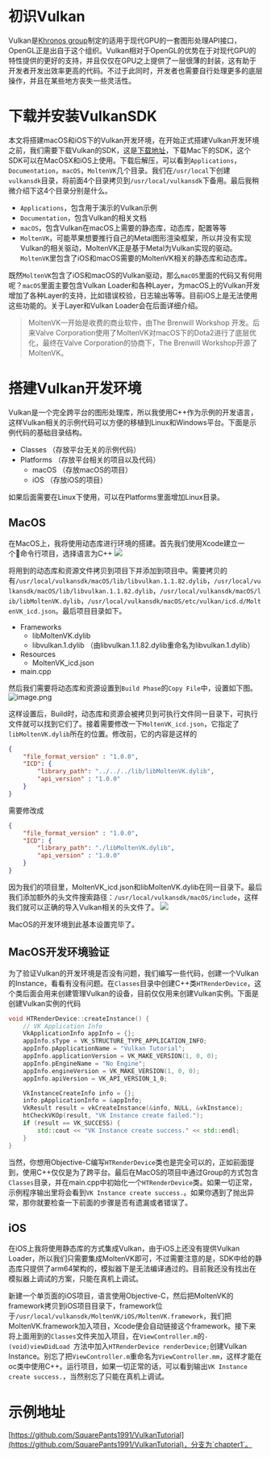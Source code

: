 # 初识Vulkan
Vulkan是[Khronos group](https://www.khronos.org/)制定的适用于现代GPU的一套图形处理API接口，OpenGL正是出自于这个组织。Vulkan相对于OpenGL的优势在于对现代GPU的特性提供的更好的支持，并且仅仅在GPU之上提供了一层很薄的封装，这有助于开发者开发出效率更高的代码。不过于此同时，开发者也需要自行处理更多的底层操作，并且在某些地方丧失一些灵活性。

# 下载并安装VulkanSDK
本文将搭建macOS和iOS下的Vulkan开发环境，在开始正式搭建Vulkan开发环境之前，我们需要下载Vulkan的SDK，这是[下载地址](https://vulkan.lunarg.com/sdk/home)，下载Mac下的SDK，这个SDK可以在MacOSX和iOS上使用。下载后解压，可以看到`Applications`，`Documentation`，`macOS`，`MoltenVK`几个目录。我们在`/usr/local`下创建`vulkansdk`目录，将前面4个目录拷贝到`/usr/local/vulkansdk`下备用。最后我稍微介绍下这4个目录分别是什么。

* `Applications`，包含用于演示的Vulkan示例
* `Documentation`，包含Vulkan的相关文档
* `macOS`，包含Vulkan在macOS上需要的静态库，动态库，配置等等
* `MoltenVK`，可能苹果想要推行自己的Metal图形渲染框架，所以并没有实现Vulkan的相关驱动，MoltenVK正是基于Metal为Vulkan实现的驱动。`MoltenVK`里包含了iOS和macOS需要的MoltenVK相关的静态库和动态库。

既然`MoltenVK`包含了iOS和macOS的Vulkan驱动，那么`macOS`里面的代码又有何用呢？`macOS`里面主要包含Vulkan Loader和各种Layer，为macOS上的Vulkan开发增加了各种Layer的支持，比如错误校验，日志输出等等。目前iOS上是无法使用这些功能的。关于Layer和Vulkan Loader会在后面详细介绍。

> MoltenVK一开始是收费的商业软件，由The Brenwill Workshop 开发。后来Valve Corporation使用了MoltenVK对macOS下的Dota2进行了底层优化，最终在Valve Corporation的协商下，The Brenwill Workshop开源了MoltenVK。

# 搭建Vulkan开发环境
Vulkan是一个完全跨平台的图形处理库，所以我使用C++作为示例的开发语言，这样Vulkan相关的示例代码可以方便的移植到Linux和Windows平台。下面是示例代码的基础目录结构。

- Classes （存放平台无关的示例代码）
- Platforms （存放平台相关的项目以及代码）
  * macOS （存放macOS的项目）
  * iOS （存放iOS的项目）

如果后面需要在Linux下使用，可以在Platforms里面增加Linux目录。

## MacOS
在MacOS上，我将使用动态库进行环境的搭建。首先我们使用Xcode建立一个命令行项目，选择语言为C++
![](https://upload-images.jianshu.io/upload_images/2949750-9e2df9dc4eb127c9.png?imageMogr2/auto-orient/strip%7CimageView2/2/w/1240)

将用到的动态库和资源文件拷贝到项目下并添加到项目中。需要拷贝的有`/usr/local/vulkansdk/macOS/lib/libvulkan.1.1.82.dylib`，`/usr/local/vulkansdk/macOS/lib/libvulkan.1.1.82.dylib`，`/usr/local/vulkansdk/macOS/lib/libMoltenVK.dylib`，`/usr/local/vulkansdk/macOS/etc/vulkan/icd.d/MoltenVK_icd.json`。最后项目目录如下。

- Frameworks
  * libMoltenVK.dylib
  * libvulkan.1.dylib （由libvulkan.1.1.82.dylib重命名为libvulkan.1.dylib）
- Resources
  * MoltenVK_icd.json
- main.cpp

然后我们需要将动态库和资源设置到`Build Phase`的`Copy File`中，设置如下图。
![image.png](https://upload-images.jianshu.io/upload_images/2949750-e0aeb09e9bae310e.png?imageMogr2/auto-orient/strip%7CimageView2/2/w/1240)

这样设置后，Build时，动态库和资源会被拷贝到可执行文件同一目录下，可执行文件就可以找到它们了。接着需要修改一下`MoltenVK_icd.json`，它指定了`libMoltenVK.dylib`所在的位置。修改前，它的内容是这样的
```json
{
    "file_format_version" : "1.0.0",
    "ICD": {
        "library_path": "../../../lib/libMoltenVK.dylib",
        "api_version" : "1.0.0"
    }
}
```
需要修改成
```json
{
    "file_format_version" : "1.0.0",
    "ICD": {
        "library_path": "./libMoltenVK.dylib",
        "api_version" : "1.0.0"
    }
}
```
因为我们的项目里，MoltenVK_icd.json和libMoltenVK.dylib在同一目录下。最后我们添加额外的头文件搜索路径：`/usr/local/vulkansdk/macOS/include`，这样我们就可以正确的导入Vulkan相关的头文件了。
![](https://upload-images.jianshu.io/upload_images/2949750-a705057b1b88d749.png?imageMogr2/auto-orient/strip%7CimageView2/2/w/1240)


MacOS的开发环境到此基本设置完毕了。

## MacOS开发环境验证
为了验证Vulkan的开发环境是否没有问题，我们编写一些代码，创建一个Vulkan的Instance，看看有没有问题。在`Classes`目录中创建C++类`HTRenderDevice`，这个类后面会用来创建管理Vulkan的设备，目前仅仅用来创建Vulkan实例。下面是创建Vulkan实例的代码
```cpp
void HTRenderDevice::createInstance() {
    // VK Application Info
    VkApplicationInfo appInfo = {};
    appInfo.sType = VK_STRUCTURE_TYPE_APPLICATION_INFO;
    appInfo.pApplicationName = "Vulkan Tutorial";
    appInfo.applicationVersion = VK_MAKE_VERSION(1, 0, 0);
    appInfo.pEngineName = "No Engine";
    appInfo.engineVersion = VK_MAKE_VERSION(1, 0, 0);
    appInfo.apiVersion = VK_API_VERSION_1_0;

    VkInstanceCreateInfo info = {};
    info.pApplicationInfo = &appInfo;
    VkResult result = vkCreateInstance(&info, NULL, &vkInstance);
    htCheckVKOp(result, "VK Instance create failed.");
    if (result == VK_SUCCESS) {
        std::cout << "VK Instance create success." << std::endl;
    }
}
```
当然，你想用Objective-C编写`HTRenderDevice`类也是完全可以的，正如前面提到，使用C++仅仅是为了跨平台。最后在MacOS的项目中通过Group的方式包含`Classes`目录，并在main.cpp中初始化一个`HTRenderDevice`类。如果一切正常，示例程序输出里将会看到`VK Instance create success.`。如果你遇到了抛出异常，那你就要检查一下前面的步骤是否有遗漏或者错误了。

## iOS
在iOS上我将使用静态库的方式集成Vulkan，由于iOS上还没有提供Vulkan Loader，所以我们只需要集成MoltenVK即可，不过需要注意的是，SDK中给的静态库只提供了arm64架构的，模拟器下是无法编译通过的。目前我还没有找出在模拟器上调试的方案，只能在真机上调试。

新建一个单页面的iOS项目，语言使用Objective-C，然后把MoltenVK的framework拷贝到iOS项目目录下，framework位于`/usr/local/vulkansdk/MoltenVK/iOS/MoltenVK.framework`，我们把MoltenVK.framework加入项目，Xcode便会自动链接这个framework。接下来将上面用到的`Classes`文件夹加入项目，在`ViewController.m`的`- (void)viewDidLoad `方法中加入`HTRenderDevice renderDevice;`创建Vulkan Instance。别忘了把`ViewController.m`重命名为`ViewController.mm`，这样才能在oc类中使用C++。运行项目，如果一切正常的话，可以看到输出`VK Instance create success.`，当然别忘了只能在真机上调试。

# 示例地址
[https://github.com/SquarePants1991/VulkanTutorial](https://github.com/SquarePants1991/VulkanTutorial)，分支为`chapter1`。